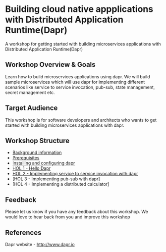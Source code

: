 # Building cloud native appplications with Distributed Application Runtime(Dapr)
A workshop for getting started with building microservices applications with Distributed Application Runtime(Dapr)


## Workshop Overview & Goals
Learn how to build microservices applications using dapr. We will build sample microservices which will use dapr for implementing different scenarios like service to service invocation, pub-sub, state management, secret management etc.

## Target Audience
This workshop is for software developers and architects who wants to get started with building microservices applications with dapr. 

## Workshop Structure

* [Background information](https://github.com/shchauh/dapr-workshop/blob/master/background.md)
* [Prerequisites](https://github.com/shchauh/dapr-workshop/blob/master/prerequisites.md)
* [Installing and configuring dapr](https://github.com/shchauh/dapr-workshop/blob/master/prerequisites.md)
* [HOL 1 - Hello Dapr](https://github.com/shchauh/dapr-workshop/blob/master/prerequisites.md)
* [HOL 2 - Implementing service to service invocation with dapr](https://github.com/shchauh/dapr-workshop/blob/master/prerequisites.md)
* [HOL 3 - Implementing pub-sub with dapr]
* [HOL 4 - Implementing a distributed calculator]

## Feedback

Please let us know if you have any feedback about this workshop. We would love to hear back from you and improve this workshop

## References
Dapr website - http://www.dapr.io
